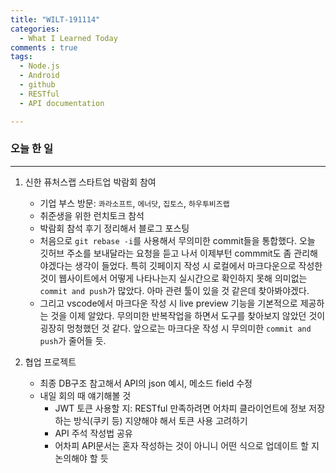 ```yaml
---
title: "WILT-191114"
categories:
  - What I Learned Today
comments : true
tags:
  - Node.js
  - Android
  - github
  - RESTful
  - API documentation

---
```


### 오늘 한 일
----

1. 신한 퓨처스랩 스타트업 박람회 참여
    - 기업 부스 방문: `콰라소프트`, `에너닷`, `집토스`, `하우투비즈랩`
    - 취준생을 위한 런치토크 참석
    - 박람회 참석 후기 정리해서 블로그 포스팅
    - 처음으로 `git rebase -i`를 사용해서 무의미한 commit들을 통합했다. 오늘 깃허브 주소를 보내달라는 요청을 듣고 나서 이제부턴 commmit도 좀 관리해야겠다는 생각이 들었다. 특히 깃페이지 작성 시 로컬에서 마크다운으로 작성한 것이 웹사이트에서 어떻게 나타나는지 실시간으로 확인하지 못해 의미없는 `commit and push`가 많았다. 아마 관련 툴이 있을 것 같은데 찾아봐야겠다.
    - 그리고 vscode에서 마크다운 작성 시 live preview 기능을 기본적으로 제공하는 것을 이제 알았다. 무의미한 반복작업을 하면서 도구를 찾아보지 않았던 것이 굉장히 멍청했던 것 같다. 앞으로는 마크다운 작성 시 무의미한 `commit and push`가 줄어들 듯.<br>

2. 협업 프로젝트
    - 최종 DB구조 참고해서 API의 json 예시, 메소드 field 수정
    - 내일 회의 때 얘기해볼 것
        - JWT 토큰 사용할 지: RESTful 만족하려면 어차피 클라이언트에 정보 저장하는 방식(쿠키 등) 지양해야 해서 토큰 사용 고려하기
        - API 주석 작성법 공유
        - 어차피 API문서는 혼자 작성하는 것이 아니니 어떤 식으로 업데이트 할 지 논의해야 할 듯



[생활코딩]: https://opentutorials.org/course/3332
[제로초]: https://www.zerocho.com/category/NodeJS/post/593a487c2ed1da0018cff95d
[알기쉬운블록체인]: http://www.kmooc.kr/courses/course-v1:SJCU+SJCU01+2019_2/course/
[gitpage.Markdown.table]: https://help.github.com/en/github/writing-on-github/organizing-information-with-tables "깃허브 도움말 참고"




